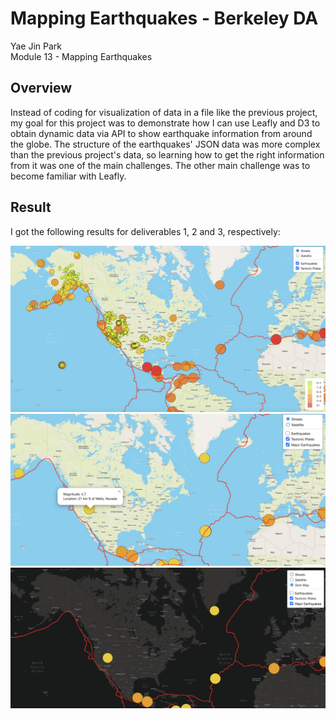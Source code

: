 # Mapping Earthquakes - Berkeley DA
Yae Jin Park\
Module 13 - Mapping Earthquakes

## Overview

Instead of coding for visualization of data in a file like the previous project, my goal for this project was to demonstrate how I can use Leafly and D3 to obtain dynamic data via API to show earthquake information from around the globe. The structure of the earthquakes' JSON data was more complex than the previous project's data, so learning how to get the right information from it was one of the main challenges. The other main challenge was to become familiar with Leafly.

## Result

I got the following results for deliverables 1, 2 and 3, respectively:

![D1](https://github.com/yaejinpark/mapping-earthquakes/blob/module-challenge/resources/D1.png)
![D2](https://github.com/yaejinpark/mapping-earthquakes/blob/module-challenge/resources/D2.png)
![D3](https://github.com/yaejinpark/mapping-earthquakes/blob/module-challenge/resources/D3.png)